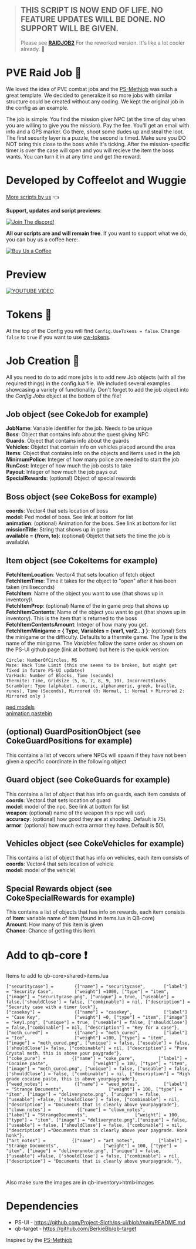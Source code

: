 > ## THIS SCRIPT IS NOW END OF LIFE. NO FEATURE UPDATES WILL BE DONE. NO SUPPORT WILL BE GIVEN.
> Please see **[RAIDJOB2](https://github.com/Coffeelot/cw-raidjob2)** For the reworked version. It's like a lot cooler already. 🦆 


# PVE Raid Job 🔫


We loved the idea of PVE combat jobs and the [PS-Methjob](https://github.com/Project-Sloth/ps-methrun) was such a great template. We decided to generalize it so more jobs with similar structure could be created without any coding. We kept the original job in the config as an example. 

The job is simple:
You find the mission giver NPC (at the time of day when you are willing to give you the mission). Pay the fee. You'll get an email with info and a GPS marker. Go there, shoot some dudes up and steal the loot. The first security layer is a puzzle, the second is timed. Make sure you DO NOT bring this close to the boss while it's ticking. After the mission-specific timer is over the case will open and you will recieve the item the boss wants. You can turn it in at any time and get the reward.

# Developed by Coffeelot and Wuggie
[More scripts by us](https://github.com/stars/Coffeelot/lists/cw-scripts)  👈

**Support, updates and script previews**:

[![Join The discord!](https://cdn.discordapp.com/attachments/977876510620909579/1013102122985857064/discordJoin.png)](https://discord.gg/FJY4mtjaKr )

**All our scripts are and will remain free**. If you want to support what we do, you can buy us a coffee here:

[![Buy Us a Coffee](https://www.buymeacoffee.com/assets/img/guidelines/download-assets-sm-2.svg)](https://www.buymeacoffee.com/cwscriptbois )

# Preview 

[![YOUTUBE VIDEO](http://img.youtube.com/vi/QXkydMqS_ok/0.jpg)](https://youtu.be/QXkydMqS_ok)

# Tokens 🔑

At the top of the Config you will find `Config.UseTokens = false`. Change `false` to `true` if you want to use [cw-tokens](https://github.com/Coffeelot/cw-tokens).
# Job Creation 🔧
All you need to do to add more jobs is to add new Job objects (with all the required things) in the config.lua file. We included several examples showcasing a variety of functionality. Don't forget to add the job object into the *Config.Jobs* object at the bottom of the file! 
## Job object (see CokeJob for example)
**JobName**: Variable identifier for the job. Needs to be unique\
**Boss**: Object that contains info about the quest giving NPC\
**Guards**: Object that contains info about the guards\
**Vehicles**: Objetct that contain info on vehicles placed around the area\
**Items**: Object that contains info on the objects and items used in the job\
**MinimumPolice**: Integer of how many police are needed to start the job\
**RunCost**: Integer of how much the job costs to take\
**Payout**: Integer of how much the job pays out\
**SpecialRewards**: (optional) Object of special rewards

## Boss object (see CokeBoss for example)
**coords**: Vector4 that sets location of boss\
**model**: Ped model of boss. See link at bottom for list\
**animation**: (optional) Animation for the boss. See link at bottom for list\
**missionTitle**: String that shows up in game\
**available = {from, to}**: (optional) Objetct that sets the time the job is available\

## Item object (see CokeItems for example)
**FetchItemLocation**: Vector4 that sets location of fetch object\
**FetchItemTime**: Time it takes for the object to "open" after it has been taken (milliseconds)\
**FetchItem**: Name of the object you want to use (that shows up in inventory)\  
**FetchItemProp**: (optional) Name of the in game prop that shows up\
**FetchItemContents**: Name of the object you want to get (that shows up in inventory). This is the item that is returned to the boss\
**FetchItemContentsAmount**: Integer of how many you get.\
**FetchItemMinigame = { Type, Variables = {var1, var2...} }**: (optional) Sets the minigame or the difficulty. Defaults to a thermite game. The *Type* is the name of the minigame. The *Variables* follow the same order as shown on the PS-UI github page (link at bottom) but here is the quick version:

```
Circle: NumberOfCircles, MS
Maze: Hack Time Limit (this one seems to be broken, but might get fixed in future PS-UI updates)
VarHack: Number of Blocks, Time (seconds)
Thermite: Time, Gridsize (5, 6, 7, 8, 9, 10), IncorrectBlocks
Scrambler: Type (alphabet, numeric, alphanumeric, greek, braille, runes), Time (Seconds), Mirrored (0: Normal, 1: Normal + Mirrored 2: Mirrored only )
``` 

[ped models](https://docs.fivem.net/docs/game-references/ped-models/#scenario-male)\
[animation pastebin](https://pastebin.com/6mrYTdQv)

## (optional) GuardPositionObject (see CokeGuardPositions for example) 
This contains a list of vecors where NPCs will spawn if they have not been given a specific coordinate in the following object

## Guard object (see CokeGuards for example) 
This contains a list of object that has info on guards, each item consists of
**coords**:  Vector4 that sets location of guard\
**model**: model of the npc. See link at bottom for list\
**weapon**: (optional) name of the weapon this npc will use\  
**accuracy**: (optional) how good they are at shooting. Default is 75\  
**armor**: (optional) how much extra armor they have. Default is 50\  

## Vehicles object (see CokeVehicles for example)
This contains a list of object that has info on vehicles, each item consists of
**coords**:  Vector4 that sets location of vehicle\
**model**: model of the vehicle\

## Special Rewards object (see CokeSpecialRewards for example)
This contains a list of objects that has info on rewards, each item consists of
**Item**:  variable name of  item (found in items.lua in QB-core)\
**Amount**: How many of this item is given\
**Chance**: Chance of getting this item\

# Add to qb-core ❗
Items to add to qb-core>shared>items.lua 
```
["securitycase"] =        {["name"] = "securitycase",       ["label"] = "Security Case",        ["weight"] =1000, ["type"] = "item", ["image"] = "securitycase.png", ["unique"] = true, ["useable"] = false,['shouldClose'] = false, ["combinable"] = nil, ["description"] = "Security case with a timer lock"},
["casekey"] =             {["name"] = "casekey",            ["label"] = "Case Key",             ["weight"] =0, ["type"] = "item", ["image"] = "key1.png", ["unique"] = true, ["useable"] = false, ['shouldClose'] = false,["combinable"] = nil, ["description"] = "Key for a case"},
["meth_cured"] =          {["name"] = "meth_cured",         ["label"] = "Ice",                  ["weight"] =100, ["type"] = "item", ["image"] = "meth_cured.png", ["unique"] = false, ["useable"] = false, ['shouldClose']= false, ["combinable"] = nil, ["description"] = "Pure Crystal meth, this is above your paygrade"},
["coke_pure"] =          {["name"] = "coke_pure",         ["label"] = "Cocaine paste",                 ["weight"] = 100, ["type"] = "item", ["image"] = "meth_cured.png", ["unique"] = false, ["useable"] = false,['shouldClose'] = false, ["combinable"] = nil, ["description"] = "High grade cocaine paste, this is above yourpaygrade"},
["weed_notes"] =          {["name"] = "weed_notes",         ["label"] = "Strange Documents",                 ["weight"] = 100, ["type"] = "item", ["image"] = "deliverynote.png", ["unique"] = false, ["useable"] =false, ['shouldClose'] = false, ["combinable"] = nil, ["description"] = "Documents that is clearly above yourpaygrade"},
["clown_notes"] =          {["name"] = "clown_notes",         ["label"] = "StrangeDocuments",                  ["weight"] = 100, ["type"] = "item", ["image"] = "deliverynote.png",["unique"] = false, ["useable"] = false, ['shouldClose'] = false, ["combinable"] = nil, ["description"] ="Documents that is clearly above your paygrade. Honk honk"},
["art_notes"] =          {["name"] = "art_notes",         ["label"] = "Strange Documents",                 ["weight"] = 100, ["type"] = "item", ["image"] = "deliverynote.png", ["unique"] = false, ["useable"] =false, ['shouldClose'] = false, ["combinable"] = nil, ["description"] = "Documents that is clearly above yourpaygrade."},
	


```

Also make sure the images are in qb-inventory>html>images


# Dependencies
* PS-UI - https://github.com/Project-Sloth/ps-ui/blob/main/README.md
* qb-target - https://github.com/BerkieBb/qb-target

Inspired by the [PS-Methjob](https://github.com/iplocator/ps-methrun)
